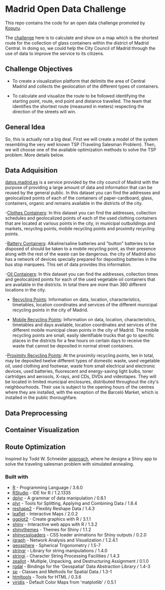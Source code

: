 # Madrid Open Data Challenge

This repo contains the code for an open data challenge promoted by [Kopuru](http://kopuru.com/).

The [challenge](http://kopuru.com/desafio/reto-open-data-optimizacion-de-la-recogida-de-vidrio-en-madrid-central/) here is to calculate and show on a map which is the shortest route for the collection of glass containers within the district of Madrid Central. In doing so, we could help the City Council of Madrid through the use of data to improve the service to its citizens.


## Challenge Objectives

- To create a visualization platform that delimits the area of Central Madrid and collects the geolocation of the different types of containers.

- To calculate and visualize the route to be followed identifying the starting point, route, end point and distance travelled. The team that identifies the shortest route (measured in meters) respecting the direction of the streets will win.


## General Idea

So, this is actually not a big deal. First we will create a model of the system resembling the very well known TSP (Traveling Salesman Problem). Then, we will choose one of the available optimization methods to solve the TSP problem. More details below.

## Data Adquisition

[datos.madrid.es](https://datos.madrid.es/portal/site/egob/) is a service provided by the city council of Madrid with the purpose of providing a large amount of data and information that can be reused by the general public. In this dataset you can find the addresses and geolocalized points of each of the containers of paper-cardboard, glass, containers, organic and remains available in the districts of the city. 

-[Clothes Containers](https://datos.madrid.es/egob/new/detalle/auxiliar/mapa.jsp?geoUrl=https://datos.madrid.es/egob/catalogo/204410-0-contenedores-ropa.geo): In this dataset you can find the addresses, collection schedules and geolocalized points of each of the used clothing containers that are located at various points in the city, in municipal outbuildings and markets, recycling points, mobile recycling points and proximity recycling points.

-[Battery Containers](https://datos.madrid.es/egob/new/detalle/auxiliar/mapa.jsp?geoUrl=https://datos.madrid.es/egob/catalogo/209799-0-contenedores_pilas_marquesinas.geo): Alkaline/saline batteries and "button" batteries to be disposed of should be taken to a mobile recycling point, as their presence along with the rest of the waste can be dangerous. the city of Madrid also has a network of devices specially prepared for depositing batteries in the bus stop marquees. This set of data provides this information.

-[Oil Containers](https://datos.madrid.es/egob/new/detalle/auxiliar/mapa.jsp?geoUrl=https://datos.madrid.es/egob/catalogo/300196-0-contenedor-aceitevegetal-usado.geo): In this dataset you can find the addresses, collection times and geolocalized points for each of the used vegetable oil containers that are available in the districts. In total there are more than 380 different locations in the city.

- [Recycling Points](https://datos.madrid.es/egob/new/detalle/auxiliar/mapa.jsp?geoUrl=https://datos.madrid.es/egob/catalogo/200284-0-puntos-limpios.geo): Information on data, location, characteristics, timetables, location coordinates and services of the different municipal recycling points in the city of Madrid.

- [Mobile Recycling Points](https://datos.madrid.es/egob/new/detalle/auxiliar/mapa.jsp?geoUrl=https://datos.madrid.es/egob/catalogo/300101-0-puntos-limpios.geo): Information on data, location, characteristics, timetables and days available, location coordinates and services of the different mobile municipal clean points in the city of Madrid.
The mobile recycling points are small, easily identifiable trucks that go to specific places in the districts for a few hours on certain days to receive the waste that cannot be deposited in normal street containers.

-[Proximity Recycling Points](https://datos.madrid.es/egob/new/detalle/auxiliar/mapa.jsp?geoUrl=https://datos.madrid.es/egob/catalogo/300198-0-puntos-proximidad.geo): At the proximity recycling points, ten in total, may be deposited twelve different types of domestic waste, used vegetable oil, used clothing and footwear, waste from small electrical and electronic devices, used batteries, fluorescent and energy-saving light bulbs, toner cartridges and aerosols, X-rays, and CDs, DVDs and videotapes. They will be located in limited municipal enclosures, distributed throughout the city's neighbourhoods. Their use is subject to the opening hours of the centres where they are installed, with the exception of the Barceló Market, which is installed in the public thoroughfare.


## Data Preprocessing

## Container Visualization

## Route Optimization

Inspired by Todd W. Schneider [approach](https://github.com/toddwschneider/shiny-salesman), where he designs a Shiny app to solve the traveling salesman problem with simulated annealing.

### Built with
- [R](https://www.r-project.org/) - Programming Language / 3.6.0
- [RStudio](https://www.rstudio.com/) - IDE for R / 1.2.1335
- [dplyr](https://dplyr.tidyverse.org/) - A grammar of data manipulation / 0.8.1
- [plyr](https://cran.r-project.org/web/packages/plyr/index.html) - Tools for Splitting, Applying and Combining Data / 1.8.4
- [reshape2](https://cran.r-project.org/web/packages/reshape2/index.html) - Flexibly Reshape Data / 1.4.3
- [leaflet](https://rstudio.github.io/leaflet/) - Interactive Maps / 2.0.2
- [ggplot2](https://ggplot2.tidyverse.org/) - Create graphics with R / 3.1.1
- [shiny](https://shiny.rstudio.com/) - Interactive web apps with R / 1.3.2
- [shinythemes](https://rstudio.github.io/shinythemes/) - Themes for Shiny / 1.1.2
- [shinycssloaders](https://github.com/andrewsali/shinycssloaders) - CSS loader animations for Shiny outputs  / 0.2.0
- [igraph](https://igraph.org/r/) - Network Analysis and Visualization / 1.2.4.1
- [geosphere](https://cran.r-project.org/web/packages/geosphere/index.html) - Spherical Trigonometry / 1.5-7
- [stringr](https://stringr.tidyverse.org/index.html) - Library for string manipulations / 1.4.0
- [stringi](https://cran.r-project.org/web/packages/stringi/index.html) - Character String Processing Facilities / 1.4.3
- [zeallot](https://cran.r-project.org/web/packages/zeallot/index.html) - Multiple, Unpacking, and Destructuring Assignment / 0.1.0
- [rgdal](https://cran.r-project.org/web/packages/rgdal/index.html) - Bindings for the 'Geospatial' Data Abstraction Library / 1.4-3
- [sp](https://cran.r-project.org/web/packages/sp/index.html) - Classes and Methods for Spatial Data / 1.3-1
- [htmltools](https://cran.r-project.org/web/packages/htmltools/index.html) - Tools for HTML / 0.3.6
- [viridis](https://cran.r-project.org/web/packages/viridis/index.html) - Default Color Maps from 'matplotlib' / 0.5.1 


